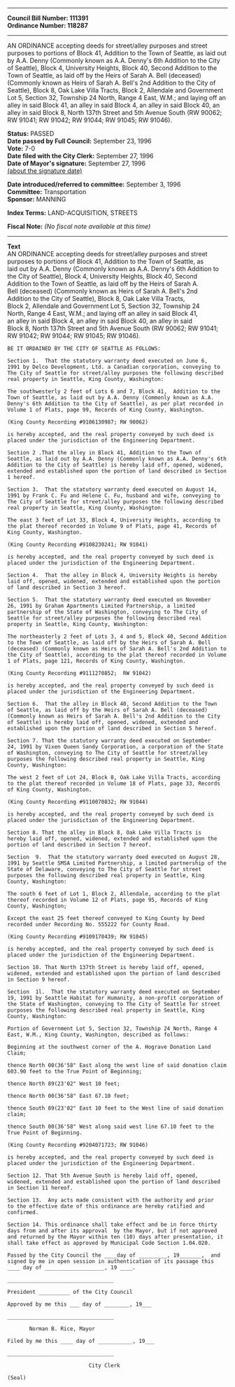 * * * * *  
  
**Council Bill Number: [](#h0)[](#h2)111391**   
**Ordinance Number: 118287**  
  
* * * * *  
  
AN ORDINANCE accepting deeds for street/alley purposes and street purposes to portions of Block 41, Addition to the Town of Seattle, as laid out by A.A. Denny (Commonly known as A.A. Denny's 6th Addition to the City of Seattle), Block 4, University Heights, Block 40, Second Addition to the Town of Seattle, as laid off by the Heirs of Sarah A. Bell (deceased) (Commonly known as Heirs of Sarah A. Bell's 2nd Addition to the City of Seattle), Block 8, Oak Lake Villa Tracts, Block 2, Allendale and Government Lot 5, Section 32, Township 24 North, Range 4 East, W.M.; and laying off an alley in said Block 41, an alley in said Block 4, an alley in said Block 40, an alley in said Block 8, North 137th Street and 5th Avenue South (RW 90062; RW 91041; RW 91042; RW 91044; RW 91045; RW 91046).  
  
**Status:** PASSED   
**Date passed by Full Council:** September 23, 1996   
**Vote:** 7-0   
**Date filed with the City Clerk:** September 27, 1996   
**Date of Mayor's signature:** September 27, 1996   
[(about the signature date)](/~public/approvaldate.htm)   
  
  
**Date introduced/referred to committee:** September 3, 1996   
**Committee:** Transportation   
**Sponsor:** MANNING   
  
**Index Terms:** LAND-ACQUISITION, STREETS  
  
**Fiscal Note:** *(No fiscal note available at this time)*  
  
* * * * *  
  
**Text**  
    AN ORDINANCE accepting deeds for street/alley purposes and street  
    purposes to portions of Block 41,  Addition to the Town of Seattle, as  
    laid out by A.A. Denny (Commonly known as A.A. Denny's 6th Addition to  
    the City of Seattle), Block 4, University Heights, Block 40, Second  
    Addition to the Town of Seattle, as laid off by the Heirs of Sarah A.  
    Bell (deceased) (Commonly known as Heirs of Sarah A. Bell's 2nd  
    Addition to the City of Seattle), Block 8, Oak Lake Villa Tracts,  
    Block 2, Allendale and Government Lot 5, Section 32, Township 24  
    North, Range 4 East, W.M.; and laying off an alley in said Block 41,  
    an alley in said Block 4, an alley in said Block 40, an alley in said  
    Block 8, North 137th Street and 5th Avenue South (RW 90062; RW 91041;  
    RW 91042; RW 91044; RW 91045; RW 91046).  
  
    BE IT ORDAINED BY THE CITY OF SEATTLE AS FOLLOWS:  
  
    Section 1.  That the statutory warranty deed executed on June 6,  
    1991 by Delco Development, Ltd. a Canadian corporation, conveying to  
    The City of Seattle for street/alley purposes the following described  
    real property in Seattle, King County, Washington:  
  
    The southwesterly 2 feet of Lots 6 and 7, Block 41,  Addition to the  
    Town of Seattle, as laid out by A.A. Denny (Commonly known as A.A.  
    Denny's 6th Addition to the City of Seattle), as per plat recorded in  
    Volume 1 of Plats, page 99, Records of King County, Washington.  
  
    (King County Recording #9106130987; RW 90062)  
  
    is hereby accepted, and the real property conveyed by such deed is  
    placed under the jurisdiction of the Engineering Department.  
  
    Section 2 .That the alley in Block 41, Addition to the Town of  
    Seattle, as laid out by A.A. Denny (Commonly known as A.A. Denny's 6th  
    Addition to the City of Seattle) is hereby laid off, opened, widened,  
    extended and established upon the portion of land described in Section  
    1 hereof.  
  
    Section 3.  That the statutory warranty deed executed on August 14,  
    1991 by Frank C. Fu and Helene C. Fu, husband and wife, conveying to  
    The City of Seattle for street/alley purposes the following described  
    real property in Seattle, King County, Washington:  
  
    The east 3 feet of Lot 33, Block 4, University Heights, according to  
    the plat thereof recorded in Volume 9 of Plats, page 41, Records of  
    King County, Washington.  
  
    (King County Recording #9108230241; RW 91041)  
  
    is hereby accepted, and the real property conveyed by such deed is  
    placed under the jurisdiction of the Engineering Department.  
  
    Section 4.  That the alley in Block 4, University Heights is hereby  
    laid off, opened, widened, extended and established upon the portion  
    of land described in Section 3 hereof.  
  
    Section 5.  That the statutory warranty deed executed on November  
    26, 1991 by Graham Apartments Limited Partnership, a limited  
    partnership of the State of Washington, conveying to The City of  
    Seattle for street/alley purposes the following described real  
    property in Seattle, King County, Washington:  
  
    The northeasterly 2 feet of Lots 3, 4 and 5, Block 40, Second Addition  
    to the Town of Seattle, as laid off by the Heirs of Sarah A. Bell  
    (deceased) (Commonly known as Heirs of Sarah A. Bell's 2nd Addition to  
    the City of Seattle), according to the plat thereof recorded in Volume  
    1 of Plats, page 121, Records of King County, Washington.  
  
    (King County Recording #9111270852;  RW 91042)  
  
    is hereby accepted, and the real property conveyed by such deed is  
    placed under the jurisdiction of the Engineering Department.  
  
    Section 6.  That the alley in Block 40, Second Addition to the Town  
    of Seattle, as laid off by the Heirs of Sarah A. Bell (deceased)  
    (Commonly known as Heirs of Sarah A. Bell's 2nd Addition to the City  
    of Seattle) is hereby laid off, opened, widened, extended and  
    established upon the portion of land described in Section 5 hereof.  
  
    Section 7. That the statutory warranty deed executed on September  
    24, 1991 by Vixen Queen Sandy Corporation, a corporation of the State  
    of Washington, conveying to The City of Seattle for street/alley  
    purposes the following described real property in Seattle, King  
    County, Washington:  
  
    The west 2 feet of Lot 24, Block 8, Oak Lake Villa Tracts, according  
    to the plat thereof recorded in Volume 18 of Plats, page 33, Records  
    of King County, Washington.  
  
    (King County Recording #9110070832; RW 91044)  
  
    is hereby accepted, and the real property conveyed by such deed is  
    placed under the jurisdiction of the Engineering Department.  
  
    Section 8. That the alley in Block 8, Oak Lake Villa Tracts is  
    hereby laid off, opened, widened, extended and established upon the  
    portion of land described in Section 7 hereof.  
  
    Section  9.  That the statutory warranty deed executed on August 28,  
    1991 by Seattle SMSA Limited Partnership, a limited partnership of the  
    State of Delaware, conveying to The City of Seattle for street  
    purposes the following described real property in Seattle, King  
    County, Washington:  
  
    The south 6 feet of Lot 1, Block 2, Allendale, according to the plat  
    thereof recorded in Volume 12 of Plats, page 95, Records of King  
    County, Washington;  
  
    Except the east 25 feet thereof conveyed to King County by Deed  
    recorded under Recording No. 555222 for County Road.  
  
    (King County Recording #9109170439; RW 91045)  
  
    is hereby accepted, and the real property conveyed by such deed is  
    placed under the jurisdiction of the Engineering Department.  
  
    Section 10. That North 137th Street is hereby laid off, opened,  
    widened, extended and established upon the portion of land described  
    in Section 9 hereof.  
  
    Section  1l.  That the statutory warranty deed executed on September  
    19, 1991 by Seattle Habitat for Humanity, a non-profit corporation of  
    the State of Washington, conveying to The City of Seattle for street  
    purposes the following described real property in Seattle, King  
    County, Washington:  
  
    Portion of Government Lot 5, Section 32, Township 24 North, Range 4  
    East, W.M., King County, Washington, described as follows:  
  
    Beginning at the southwest corner of the A. Hograve Donation Land  
    Claim;  
  
    thence North 00(36'58" East along the west line of said donation claim  
    603.90 feet to the True Point of Beginning;  
  
    thence North 89(23'02" West 10 feet;  
  
    thence North 00(36'58" East 67.10 feet;  
  
    thence South 89(23'02" East 10 feet to the West line of said donation  
    claim;  
  
    thence South 00(36'58" West along said west line 67.10 feet to the  
    True Point of Beginning.  
  
    (King County Recording #9204071723; RW 91046)  
  
    is hereby accepted, and the real property conveyed by such deed is  
    placed under the jurisdiction of the Engineering Department.  
  
    Section 12. That 5th Avenue South is hereby laid off, opened,  
    widened, extended and established upon the portion of land described  
    in Section 11 hereof.  
  
    Section 13.  Any acts made consistent with the authority and prior  
    to the effective date of this ordinance are hereby ratified and  
    confirmed.  
  
    Section 14. This ordinance shall take effect and be in force thirty  
    days from and after its approval  by the Mayor, but if not approved  
    and returned by the Mayor within ten (10) days after presentation, it  
    shall take effect as approved by Municipal Code Section 1.04.020.  
  
    Passed by the City Council the ____day of _________, 19_______,  and  
    signed by me in open session in authentication of its passage this  
    ____ day of ___________________, 19 ____.  
  
    __________________________________  
  
    President __________ of the City Council  
  
    Approved by me this ___ day of ________, 19___  
  
    __________________________________  
  
           Norman B. Rice, Mayor  
  
    Filed by me this ____ day of ___________, 19___  
  
    __________________________________  
  
                              City Clerk  
  
    (Seal)  
